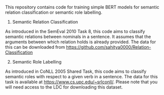 This repository contains code for training simple BERT models for semantic relation classification or semantic role labelling.

1. Semantic Relation Classification

As introduced in the SemEval 2010 Task 8, this code aims to classify semantic relations between nominals in a sentence. It assumes that the arguments between which relation holds is already provided. The data for this can be downloaded from https://github.com/sahitya0000/Relation-Classification

2. Semantic Role Labelling

As introduced in CoNLL 2005 Shared Task, this code aims to classify semantic roles with respect to a given verb in a sentence. The data for this task is available at https://www.cs.upc.edu/~srlconll/. Please note that you will need access to the LDC for downloading this dataset.